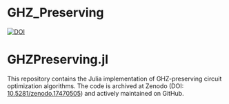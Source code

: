 # GHZ_Preserving

[![DOI](https://zenodo.org/badge/812791172.svg)](https://doi.org/10.5281/zenodo.17470505)

# GHZPreserving.jl

This repository contains the Julia implementation of GHZ-preserving circuit optimization algorithms.
The code is archived at Zenodo (DOI: [10.5281/zenodo.17470505](https://doi.org/10.5281/zenodo.17470505))
and actively maintained on GitHub.
